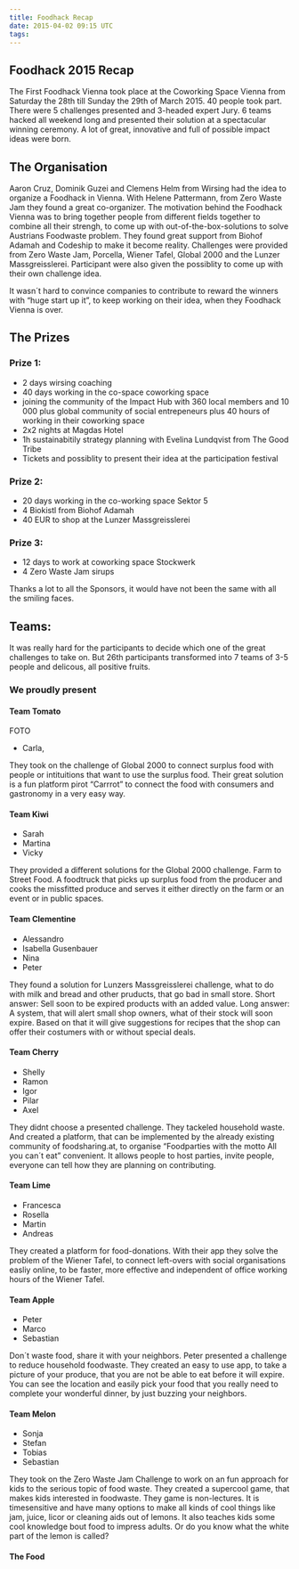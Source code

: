 ```yaml
---
title: Foodhack Recap
date: 2015-04-02 09:15 UTC
tags:
---
```


## Foodhack 2015 Recap

The First Foodhack Vienna took place at the Coworking Space Vienna from Saturday the 28th till Sunday the 29th of March 2015. 40 people took part. There were 5 challenges presented and 3-headed expert Jury. 6 teams hacked all weekend long and presented their solution at a spectacular winning ceremony. A lot of great, innovative and full of possible impact ideas were born. 

## The Organisation

Aaron Cruz, Dominik Guzei and Clemens Helm from Wirsing had the idea to organize a Foodhack in Vienna. With Helene Pattermann, from Zero Waste Jam they found a great co-organizer. 
The motivation behind the Foodhack Vienna was to bring together people from different fields together to combine all their strengh, to come up with out-of-the-box-solutions to solve Austrians Foodwaste problem. They found great support from Biohof Adamah and Codeship to make it become reality. 
Challenges were provided from Zero Waste Jam, Porcella, Wiener Tafel, Global 2000 and the Lunzer Massgreisslerei. Participant were also given the possiblity to come up with their own challenge idea. 

It wasn´t hard to convince companies to contribute to reward the winners with “huge start up it”, to keep working on their idea, when they Foodhack Vienna is over. 

## The Prizes

### Prize 1:

- 2 days wirsing coaching
- 40 days working in the co-space coworking space
- joining the community of the Impact Hub with 360 local members and 10 000 plus global community of social entrepeneurs plus 40 hours of working in their coworking space
- 2x2 nights at Magdas Hotel
- 1h sustainabitily strategy planning with Evelina Lundqvist from The Good Tribe
- Tickets and possiblity to present their idea at the participation festival 

### Prize 2:

- 20 days working in the co-working space Sektor 5
- 4 Biokistl from Biohof Adamah
- 40 EUR to shop at the Lunzer Massgreisslerei

### Prize 3:
- 12 days to work at coworking space Stockwerk
- 4 Zero Waste Jam sirups

Thanks a lot to all the Sponsors, it would have not been the same with all the smiling faces. 

## Teams:

It was really hard for the participants to decide which one of the great challenges to take on. 
But 26th participants transformed into 7 teams of 3-5 people and delicous, all positive fruits. 

### We proudly present

#### Team Tomato
FOTO
- Carla,

They took on the challenge of Global 2000 to connect surplus food with people or intituitions that want to use the surplus food. Their great solution is a fun platform pirot “Carrrot” to connect the food with consumers and gastronomy in a very easy way. 

#### Team Kiwi
- Sarah
- Martina
- Vicky

They provided a different solutions for the Global 2000 challenge. Farm to Street Food. A foodtruck that picks up surplus food from the producer and cooks the missfitted produce and serves it either directly on the farm or an event or in public spaces. 


#### Team Clementine

- Alessandro
- Isabella Gusenbauer
- Nina
- Peter

They found a solution for Lunzers Massgreisslerei challenge, what to do with milk and bread and other pruducts, that go bad in small store. 
Short answer: Sell soon to be expired products with an added value. 
Long answer: A system, that will alert small shop owners, what of their stock will soon expire. Based on that it will give suggestions for recipes that the shop can offer their costumers with or without special deals. 

#### Team Cherry

- Shelly
- Ramon
- Igor
- Pilar
- Axel

They didnt choose a presented challenge. They tackeled household waste. And created a platform, that can be implemented by the already existing community of foodsharing.at, to organise “Foodparties with the motto All you can´t eat” convenient. It allows people to host parties, invite people, everyone can tell how they are planning on contributing. 

#### Team Lime
- Francesca
- Rosella
- Martin
- Andreas

They created a platform for food-donations. With their app they solve the problem of the Wiener Tafel, to connect left-overs with social organisations easliy online, to be faster, more effective and independent of office working hours of the Wiener Tafel. 

#### Team Apple
- Peter
- Marco
- Sebastian

Don´t waste food, share it with your neighbors. Peter presented a challenge to reduce household foodwaste. They created an easy to use app, to take a picture of your produce, that you are not be able to eat before it will expire. You can see the location and easily pick your food that you really need to complete your wonderful dinner, by just buzzing your neighbors. 

#### Team Melon
- Sonja
- Stefan
- Tobias
- Sebastian

They took on the Zero Waste Jam Challenge to work on an fun approach for kids to the serious topic of food waste. They created a supercool game, that makes kids interested in foodwaste. They game is non-lectures. It is timesensitive and have many options to make all kinds of cool things like jam, juice, licor or cleaning aids out of lemons. It also teaches kids some cool knowledge bout food to impress adults. Or do you know what the white part of the lemon is called?

#### The Food
 
